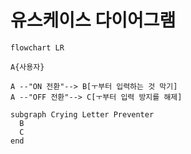 # 유스케이스 다이어그램

```mermaid
flowchart LR

A{사용자}

A --"ON 전환"--> B[ㅜ부터 입력하는 것 막기]
A --"OFF 전환"--> C[ㅜ부터 입력 방지를 해제]

subgraph Crying Letter Preventer
  B
  C
end

```